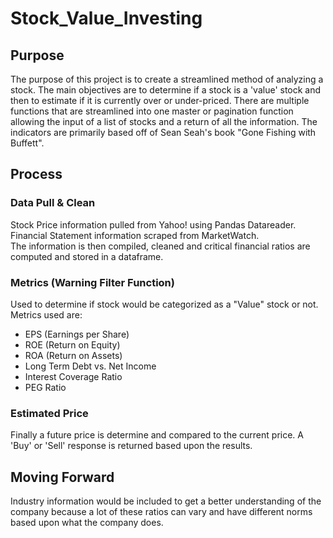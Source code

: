 # Stock_Value_Investing
## Purpose
The purpose of this project is to create a streamlined method of analyzing a stock. The main objectives are to determine if a stock is a 'value' stock and then to estimate if it is currently over or under-priced. There are multiple functions that are streamlined into one master or pagination function allowing the input of a list of stocks and a return of all the information. The indicators are primarily based off of Sean Seah's book "Gone Fishing with Buffett".
## Process
### Data Pull & Clean
Stock Price information pulled from Yahoo! using Pandas Datareader. <br />
Financial Statement information scraped from MarketWatch. <br />
The information is then compiled, cleaned and critical financial ratios are computed and stored in a dataframe.
### Metrics (Warning Filter Function)
Used to determine if stock would be categorized as a "Value" stock or not. <br />
Metrics used are:
- EPS (Earnings per Share)
- ROE (Return on Equity)
- ROA (Return on Assets)
- Long Term Debt vs. Net Income
- Interest Coverage Ratio
- PEG Ratio
### Estimated Price
Finally a future price is determine and compared to the current price. A 'Buy' or 'Sell' response is returned based upon the results.
## Moving Forward
Industry information would be included to get a better understanding of the company because a lot of these ratios can vary and have different norms based upon what the company does.

